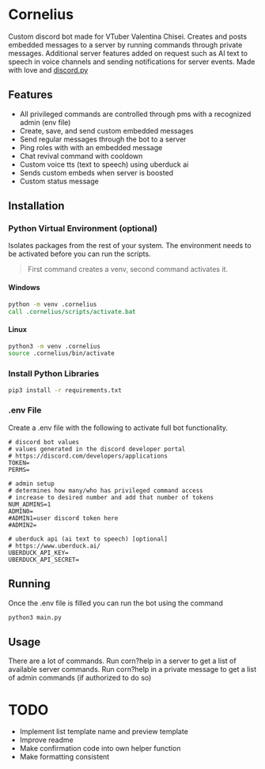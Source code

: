 # Cornelius
Custom discord bot made for VTuber Valentina Chisei. Creates and posts embedded messages to a server by
running commands through private messages. Additional server features added on request such as AI text to speech
in voice channels and sending notifications for server events. Made with love and [discord.py](https://github.com/Rapptz/discord.py)

## Features
- All privileged commands are controlled through pms with a recognized admin (env file)
- Create, save, and send custom embedded messages
- Send regular messages through the bot to a server
- Ping roles with with an embedded message
- Chat revival command with cooldown
- Custom voice tts (text to speech) using uberduck ai
- Sends custom embeds when server is boosted
- Custom status message

## Installation
### Python Virtual Environment (optional)
Isolates packages from the rest of your system. The environment needs to be activated before you can run the scripts.
> First command creates a venv, second command activates it.
#### Windows
```cmd
python -m venv .cornelius
call .cornelius/scripts/activate.bat
```
#### Linux
```bash
python3 -m venv .cornelius  
source .cornelius/bin/activate
```
### Install Python Libraries
```bash
pip3 install -r requirements.txt
```
### .env File
Create a .env file with the following to activate full bot functionality.
```
# discord bot values
# values generated in the discord developer portal
# https://discord.com/developers/applications
TOKEN=
PERMS=

# admin setup
# determines how many/who has privileged command access
# increase to desired number and add that number of tokens
NUM_ADMINS=1
ADMIN0=
#ADMIN1=user discord token here
#ADMIN2=

# uberduck api (ai text to speech) [optional]
# https://www.uberduck.ai/
UBERDUCK_API_KEY=
UBERDUCK_API_SECRET=
```

## Running
Once the .env file is filled you can run the bot using the command
```bash
python3 main.py
```

## Usage
There are a lot of commands. Run corn?help in a server to get a list of available server commands. Run
corn?help in a private message to get a list of admin commands (if authorized to do so)

# TODO
- Implement list template name and preview template
- Improve readme
- Make confirmation code into own helper function
- Make formatting consistent
